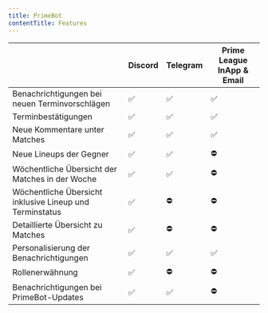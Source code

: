 ```yaml
---
title: PrimeBot
contentTitle: Features
---
```


|                                                          | Discord | Telegram | Prime League InApp & Email |
|----------------------------------------------------------|---------|----------|----------------------------|
| Benachrichtigungen bei neuen Terminvorschlägen           | ✅       | ✅        | ✅                          |
| Terminbestätigungen                                      | ✅       | ✅        | ✅                          |
| Neue Kommentare unter Matches                            | ✅       | ✅        | ✅                          |
| Neue Lineups der Gegner                                  | ✅       | ✅        | ⛔                          |
| Wöchentliche Übersicht der Matches in der Woche          | ✅       | ✅        | ⛔                          |
| Wöchentliche Übersicht inklusive Lineup und Terminstatus | ✅       | ⛔        | ⛔                          |
| Detaillierte Übersicht zu Matches                        | ✅       | ⛔        | ⛔                          |
| Personalisierung der Benachrichtigungen                  | ✅       | ✅        | ✅                          |
| Rollenerwähnung                                          | ✅       | ⛔        | ⛔                          |
| Benachrichtigungen bei PrimeBot-Updates                  | ✅       | ✅        | ⛔                          |

